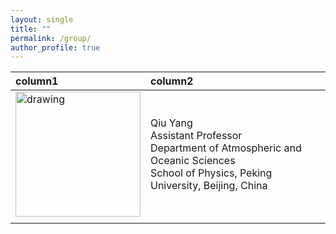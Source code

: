 ```yaml
---
layout: single
title: ""
permalink: /group/
author_profile: true
---
```


| column1    | column2              |
|:-----------|:---------------------| 
|<img src="/images/QiuYang_zoom.jpg" alt="drawing" width="200"/>|Qiu Yang<br>Assistant Professor<br>Department of Atmospheric and Oceanic Sciences<br>School of Physics, Peking University, Beijing, China|
|            |                      |

